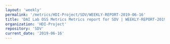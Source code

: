 ```yaml
---
layout: 'weekly'
permalink: '/metrics/HDI-Project/SDV/WEEKLY-REPORT-2019-06-16'
title: 'DAI Lab OSS Metrics Metrics report for SDV | WEEKLY-REPORT-2019-06-16'
organization: 'HDI-Project'
repository: 'SDV'
current_date: '2019-06-16'
---
```

